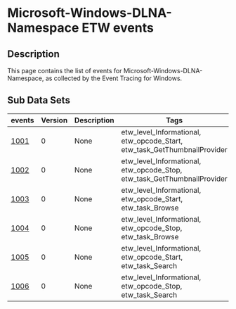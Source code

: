 # Microsoft-Windows-DLNA-Namespace ETW events

## Description
This page contains the list of events for Microsoft-Windows-DLNA-Namespace, as collected by the Event Tracing for Windows.

## Sub Data Sets
|events|Version|Description|Tags|
|---|---|---|---|
|[1001](events/event-1001.md)|0|None|etw_level_Informational, etw_opcode_Start, etw_task_GetThumbnailProvider|
|[1002](events/event-1002.md)|0|None|etw_level_Informational, etw_opcode_Stop, etw_task_GetThumbnailProvider|
|[1003](events/event-1003.md)|0|None|etw_level_Informational, etw_opcode_Start, etw_task_Browse|
|[1004](events/event-1004.md)|0|None|etw_level_Informational, etw_opcode_Stop, etw_task_Browse|
|[1005](events/event-1005.md)|0|None|etw_level_Informational, etw_opcode_Start, etw_task_Search|
|[1006](events/event-1006.md)|0|None|etw_level_Informational, etw_opcode_Stop, etw_task_Search|

